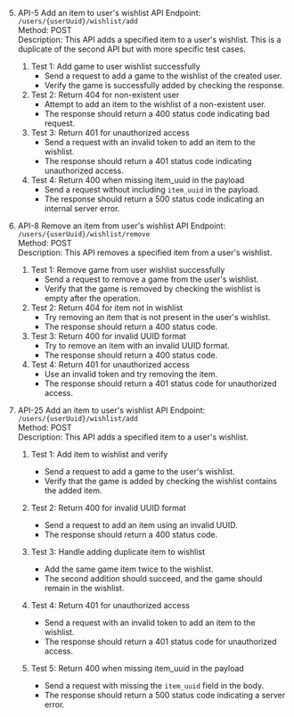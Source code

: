 5. API-5 Add an item to user's wishlist
API Endpoint: `/users/{userUuid}/wishlist/add`  
Method: POST  
Description: This API adds a specified item to a user's wishlist. This is a duplicate of the second API but with more specific test cases.

   1. Test 1: Add game to user wishlist successfully
      -  Send a request to add a game to the wishlist of the created user.
      -  Verify the game is successfully added by checking the response.
   2. Test 2: Return 404 for non-existent user
      -  Attempt to add an item to the wishlist of a non-existent user.
      -  The response should return a 400 status code indicating bad request.
   3. Test 3: Return 401 for unauthorized access
      -  Send a request with an invalid token to add an item to the wishlist.
      -  The response should return a 401 status code indicating unauthorized access.
   4. Test 4: Return 400 when missing item_uuid in the payload
      -  Send a request without including `item_uuid` in the payload.
      -  The response should return a 500 status code indicating an internal server error.


8. API-8 Remove an item from user's wishlist
API Endpoint: `/users/{userUuid}/wishlist/remove`  
Method: POST  
Description: This API removes a specified item from a user's wishlist.  

   1. Test 1: Remove game from user wishlist successfully
      -  Send a request to remove a game from the user's wishlist.
      -  Verify that the game is removed by checking the wishlist is empty after the operation.
   2. Test 2: Return 404 for item not in wishlist
      -  Try removing an item that is not present in the user's wishlist.
      -  The response should return a 400 status code.
   3. Test 3: Return 400 for invalid UUID format
      -  Try to remove an item with an invalid UUID format.
      -  The response should return a 400 status code.
   4. Test 4: Return 401 for unauthorized access
      -  Use an invalid token and try removing the item.
      -  The response should return a 401 status code for unauthorized access.


23. API-25 Add an item to user's wishlist
API Endpoint: `/users/{userUuid}/wishlist/add`  
Method: POST  
Description: This API adds a specified item to a user's wishlist.

      1. Test 1: Add item to wishlist and verify
         -  Send a request to add a game to the user's wishlist.
         -  Verify that the game is added by checking the wishlist contains the added item.

      2. Test 2: Return 400 for invalid UUID format
         -  Send a request to add an item using an invalid UUID.
         -  The response should return a 400 status code.

      3. Test 3: Handle adding duplicate item to wishlist
         -  Add the same game item twice to the wishlist.
         -  The second addition should succeed, and the game should remain in the wishlist.

      4. Test 4: Return 401 for unauthorized access
         -  Send a request with an invalid token to add an item to the wishlist.
         -  The response should return a 401 status code for unauthorized access.

      5. Test 5: Return 400 when missing item_uuid in the payload
         -  Send a request with missing the `item_uuid` field in the body.
         -  The response should return a 500 status code indicating a server error.


